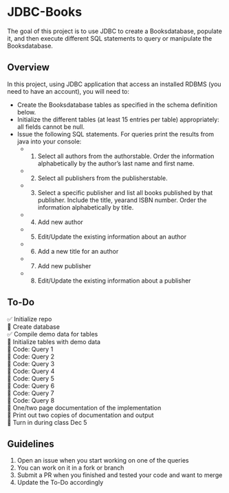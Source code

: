 # JDBC-Books
The goal of this project is to use JDBC to create a Booksdatabase, populate it, and then execute different SQL statements to query or manipulate the Booksdatabase.


## Overview
In this project, using JDBC application that access an installed RDBMS (you need to have an account), you will need to:
* Create the Booksdatabase tables as specified in the schema definition below.
* Initialize the different tables (at least 15 entries per table) appropriately: all fields cannot be null.
* Issue the following SQL statements. For queries print the results from java into your console:
  * 1. Select all authors from the authorstable. Order the information alphabetically by the author’s last name and first name.
  * 2. Select all publishers from the publisherstable.
  * 3. Select a specific publisher and list all books published by that publisher. Include the title, yearand ISBN number. Order the information alphabetically by title.
  * 4. Add new author
  * 5. Edit/Update the existing information about an author
  * 6. Add a new title for an author
  * 7. Add new publisher
  * 8. Edit/Update the existing information about a publisher

## To-Do
:white_check_mark: Initialize repo  
:black_square_button: Create database  
:white_check_mark: Compile demo data for tables  
:black_square_button: Initialize tables with demo data  
:black_square_button: Code: Query 1  
:black_square_button: Code: Query 2  
:black_square_button: Code: Query 3  
:black_square_button: Code: Query 4  
:black_square_button: Code: Query 5  
:black_square_button: Code: Query 6  
:black_square_button: Code: Query 7  
:black_square_button: Code: Query 8  
:black_square_button: One/two page documentation of the implementation  
:black_square_button: Print out two copies of documentation and output  
:black_square_button: Turn in during class Dec 5  

## Guidelines
1. Open an issue when you start working on one of the queries
2. You can work on it in a fork or branch
3. Submit a PR when you finished and tested your code and want to merge
4. Update the To-Do accordingly